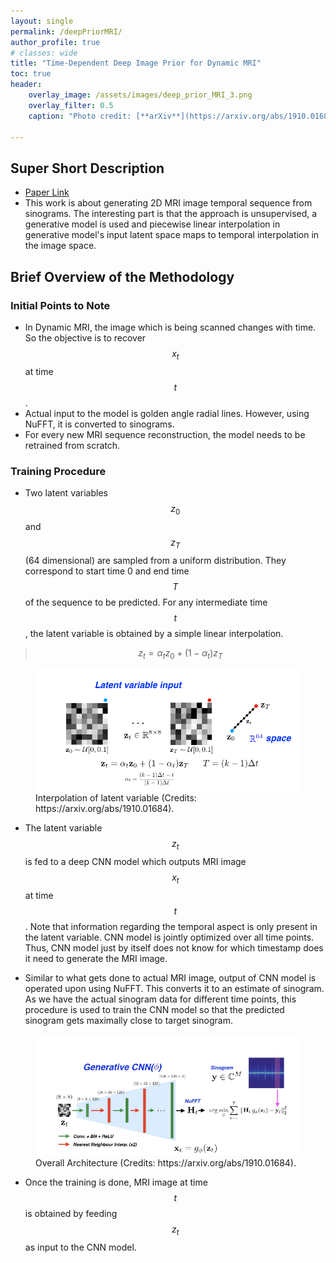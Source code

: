 ```yaml
---
layout: single
permalink: /deepPriorMRI/
author_profile: true
# classes: wide
title: "Time-Dependent Deep Image Prior for Dynamic MRI"
toc: true
header:
    overlay_image: /assets/images/deep_prior_MRI_3.png
    overlay_filter: 0.5
    caption: "Photo credit: [**arXiv**](https://arxiv.org/abs/1910.01684)"

---
```

## Super Short Description
* [Paper Link](https://arxiv.org/abs/1910.01684)
*  This work is about generating 2D MRI image temporal sequence from sinograms. The interesting part is that the approach is unsupervised, a generative model is used and piecewise linear interpolation in generative model's input latent space maps to temporal interpolation in the image space.

## Brief Overview of the Methodology
### Initial Points to Note
* In  Dynamic MRI, the image which is being scanned changes with time. So the objective is to recover $$x_t$$ at time $$t$$.
* Actual input to the model is golden angle radial lines. However, using NuFFT, it is converted to sinograms.
* For every new MRI sequence reconstruction, the model needs to be retrained from scratch.

### Training Procedure
* Two latent variables $$z_0$$ and $$z_T$$ (64 dimensional) are sampled from a uniform distribution. They correspond to start time 0 and end time $$T$$ of the sequence to be predicted. For any intermediate time $$t$$, the latent variable is obtained by a simple linear interpolation.
>$$z_t = \alpha_tz_0 + (1-\alpha_t)z_T$$
<figure>
    <a href="../assets/images/deep_prior_MRI_1.png"><img src="../assets/images/deep_prior_MRI_1.png"></a>
    <figcaption> Interpolation of latent variable (Credits: https://arxiv.org/abs/1910.01684).</figcaption>
</figure>


* The latent variable $$z_t$$ is fed to a deep CNN model which outputs MRI image $$x_t$$ at time $$t$$. Note that information regarding the temporal aspect is only present in the latent variable. CNN model is jointly optimized over all time points. Thus, CNN model just by itself does not know for which timestamp does it need to generate the MRI image.

* Similar to what gets done to actual MRI image, output of CNN model is operated upon using NuFFT. This converts it to an estimate of sinogram. As we have the actual sinogram data for different time points, this procedure is used to train the CNN model so that the predicted sinogram gets maximally close to target sinogram.

<figure>
    <a href="../assets/images/deep_prior_MRI_2.png"><img src="../assets/images/deep_prior_MRI_2.png"></a>
    <figcaption> Overall Architecture (Credits: https://arxiv.org/abs/1910.01684).</figcaption>
</figure>

* Once the training is done, MRI image at time $$t$$ is obtained by feeding $$z_t$$ as input to the CNN model.

